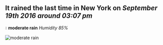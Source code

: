 ## It rained the last time in New York on *September 19th 2016 around 03:07 pm*
💧  **moderate rain** *Humidity 85%*

![moderate rain](http://openweathermap.org/img/w/10d.png)
